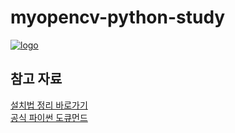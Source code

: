 # myopencv-python-study
[![logo](https://opencv.org/assets/theme/logo.png)](https://opencv.org/)
## 참고 자료 
[설치법 정리 바로가기](https://github.com/gbox3d/how_to_install_opencv)  
[공식 파이썬 도큐먼드 ](https://docs.opencv.org/4.0.0/d6/d00/tutorial_py_root.html)  
